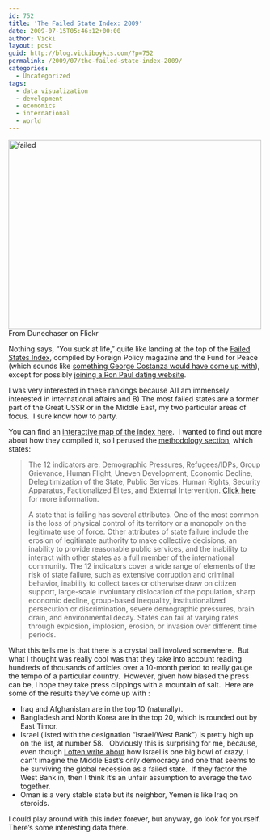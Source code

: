 ```yaml
---
id: 752
title: 'The Failed State Index: 2009'
date: 2009-07-15T05:46:12+00:00
author: Vicki
layout: post
guid: http://blog.vickiboykis.com/?p=752
permalink: /2009/07/the-failed-state-index-2009/
categories:
  - Uncategorized
tags:
  - data visualization
  - development
  - economics
  - international
  - world
---
```

<p style="text-align: left;">
  <a href="http://blog.vickiboykis.com/wp-content/uploads/2009/07/failed.jpg"><img class="aligncenter size-full wp-image-764" title="failed" src="http://blog.vickiboykis.com/wp-content/uploads/2009/07/failed.jpg" alt="failed" width="500" height="375" /></a> From Dunechaser on Flickr
</p>

Nothing says, &#8220;You suck at life,&#8221; quite like landing at the top of the [Failed States Index](http://www.foreignpolicy.com/articles/2009/06/22/the_2009_failed_states_index), compiled by Foreign Policy magazine and the Fund for Peace (which sounds like [something George Costanza would have come up with](http://en.wikipedia.org/wiki/The_Strike_(Seinfeld)#The_Human_Fund)), except for possibly [joining a Ron Paul dating website](http://www.ronpaulsingles.com/).

I was very interested in these rankings because A)I am immensely interested in international affairs and B) The most failed states are a former part of the Great USSR or in the Middle East, my two particular areas of focus.  I sure know how to party.

You can find an [interactive map of the index here](http://www.foreignpolicy.com/articles/2009/06/22/2009_failed_states_index_interactive_map_and_rankings).  I wanted to find out more about how they compiled it, so I perused the [methodology section](http://www.foreignpolicy.com/articles/2009/06/22/2009_failed_states_index_faq_methodology), which states:

> The 12 indicators are: Demographic Pressures, Refugees/IDPs, Group Grievance, Human Flight, Uneven Development, Economic Decline, Delegitimization of the State, Public Services, Human Rights, Security Apparatus, Factionalized Elites, and External Intervention. <a href="http://www.fundforpeace.org/web/index.php?option=com_content&task=view&id=229&Itemid=366" target="_blank">Click here</a> for more information.
> 
> A state that is failing has several attributes. One of the most common is the loss of physical control of its territory or a monopoly on the legitimate use of force. Other attributes of state failure include the erosion of legitimate authority to make collective decisions, an inability to provide reasonable public services, and the inability to interact with other states as a full member of the international community. The 12 indicators cover a wide range of elements of the risk of state failure, such as extensive corruption and criminal behavior, inability to collect taxes or otherwise draw on citizen support, large-scale involuntary dislocation of the population, sharp economic decline, group-based inequality, institutionalized persecution or discrimination, severe demographic pressures, brain drain, and environmental decay. States can fail at varying rates through explosion, implosion, erosion, or invasion over different time periods.

What this tells me is that there is a crystal ball involved somewhere.  But what I thought was really cool was that they take into account reading hundreds of thousands of articles over a 10-month period to really gauge the tempo of a particular country.  However, given how biased the press can be, I hope they take press clippings with a mountain of salt.  Here are some of the results they&#8217;ve come up with :

  * Iraq and Afghanistan are in the top 10 (naturally).
  * Bangladesh and North Korea are in the top 20, which is rounded out by East Timor.
  * Israel (listed with the designation &#8220;Israel/West Bank&#8221;) is pretty high up on the list, at number 58.   Obviously this is surprising for me, because, even though [I often write about](http://www.jewlicious.com/author/vicki/) how Israel is one big bowl of crazy, I can&#8217;t imagine the Middle East&#8217;s only democracy and one that seems to be surviving the global recession as a failed state.  If they factor the West Bank in, then I think it&#8217;s an unfair assumption to average the two together.
  * Oman is a very stable state but its neighbor, Yemen is like Iraq on steroids.

I could play around with this index forever, but anyway, go look for yourself.  There&#8217;s some interesting data there.